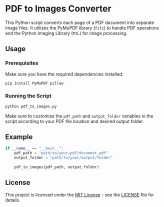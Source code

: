 # PDF to Images Converter

This Python script converts each page of a PDF document into separate image files. It utilizes the PyMuPDF library (`fitz`) to handle PDF operations and the Python Imaging Library (`PIL`) for image processing.

## Usage

### Prerequisites

Make sure you have the required dependencies installed:

```bash
pip install PyMuPDF pillow
```

### Running the Script

```bash
python pdf_to_images.py
```

Make sure to customize the `pdf_path` and `output_folder` variables in the script according to your PDF file location and desired output folder.

## Example

```python
if __name__ == "__main__":
    pdf_path = "path/to/your/pdf/document.pdf"
    output_folder = "path/to/your/output/folder"
    
    pdf_to_images(pdf_path, output_folder)
```

## License

This project is licensed under the [MIT License](LICENSE) - see the [LICENSE](LICENSE) file for details.